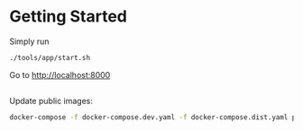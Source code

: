 # Getting Started

Simply run

```bash
./tools/app/start.sh
```

Go to [http://localhost:8000](http://localhost:8000)

##

Update public images:
```bash
docker-compose -f docker-compose.dev.yaml -f docker-compose.dist.yaml push
```
